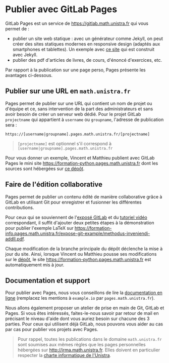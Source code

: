 # Publier avec GitLab Pages

GitLab Pages est un service de <https://gitlab.math.unistra.fr> qui vous permet de :

- publier un site web statique : avec un générateur comme Jekyll, on peut
créer des sites statiques modernes en responsive design (adaptés aux
smartphones et tablettes). Un exemple avec [ce site](http://nextflame.centralesupelec.fr/)
qui est construit avec Jekyll.
- publier des pdf d'articles de livres, de cours, d'énoncé d'exercices, etc.

Par rapport à la publication sur une page perso, Pages présente les avantages ci-dessous.

## Publier sur une URL en `math.unistra.fr`

Pages permet de publier sur une URL qui contient un nom de projet ou
d'équipe et ce, sans intervention de la part des administrateurs et sans avoir besoin de créer
un serveur web dédié. Pour le projet GitLab `projectname` qui appartient à
`username` ou `groupname`, l'adresse de publication sera :

```
https://[username|groupname].pages.math.unistra.fr/[projectname]
```

> `[projectname]` est optionnel s'il correspond à `[username|groupname].pages.math.unistra.fr`

Pour vous donner un exemple, Vincent et Matthieu publient avec GitLab Pages le mini site 
<https://formation-python.pages.math.unistra.fr> dont les sources sont hébergées
sur [ce dépôt](https://gitlab.math.unistra.fr/formation-python/formation-python.pages.math.unistra.fr).

## Faire de l'édition collaborative

Pages permet de publier un contenu édité de manière collaborative grâce à GitLab
en utilisant Git pour enregistrer et fusionner les différentes contributions. 

Pour ceux qui se souviennent de l'[exposé GitLab](https://formation-info.pages.math.unistra.fr/expose-git/presentation.pdf)
et du [tutoriel vidéo](https://www.youtube.com/watch?v=TrXJg2T-I4c&t=6s) correspondant,
il suffit d'ajouter deux petites étapes à la démonstration pour publier l'exemple LaTeX sur 
<https://formation-info.pages.math.unistra.fr/expose-git-example/methodus-inveniendi-addII.pdf>.

Chaque modification de la branche principale du dépôt déclenche la mise à jour du site.
Ainsi, lorsque Vincent ou Matthieu pousse ses modifications sur le [dépôt](https://gitlab.math.unistra.fr/formation-python/formation-python.pages.math.unistra.fr),
le site <https://formation-python.pages.math.unistra.fr> est automatiquement mis à jour.

## Documentation et support

Pour publier avec Pages, nous vous conseillons de lire la [documentation en ligne](https://gitlab.math.unistra.fr/help/user/project/pages/index.md)
(remplacez les mentions à `example.io` par `pages.math.unistra.fr`).

Nous allons également proposer un atelier de prise en main de Git, GitLab et Pages.
Si vous êtes intéressés, faites-le-nous savoir par retour de mail en précisant
le niveau d'aide dont vous auriez besoin sur chacune des 3 parties.
Pour ceux qui utilisent déjà GitLab, nous pouvons vous aider au cas par cas pour
publier vos projets avec Pages.

> Pour rappel, toutes les publications dans le domaine `math.unistra.fr` sont soumises
> aux mêmes règles que les pages personnelles hébergées sur <http://irma.math.unistra.fr>.
> Elles doivent en particulier respecter la [charte informatique de l'Unistra](https://services-numeriques.unistra.fr/fileadmin/upload/Services_numeriques/Documents/Services_OSIRIS/CERT/CHARTE_des_bons_usages_numeriques_v2.pdf). 